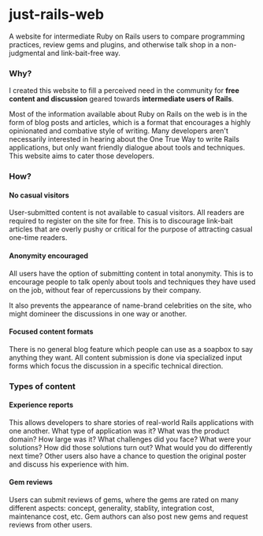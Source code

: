 # just-rails-web

A website for intermediate Ruby on Rails users to compare programming practices, review gems and plugins, and otherwise talk shop in a non-judgmental and link-bait-free way.

### Why?

I created this website to fill a perceived need in the community for **free content and discussion** geared towards **intermediate users of Rails**. 

Most of the information available about Ruby on Rails on the web is in the form of blog posts and articles, which is a format that encourages a highly opinionated and combative style of writing. Many developers aren't necessarily interested in hearing about the One True Way to write Rails applications, but only want friendly dialogue about tools and techniques. This website aims to cater those developers.

### How?

#### No casual visitors

User-submitted content is not available to casual visitors. All readers are required to register on the site for free. This is to discourage link-bait articles that are overly pushy or critical for the purpose of attracting casual one-time readers.

#### Anonymity encouraged

All users have the option of submitting content in total anonymity. This is to encourage people to talk openly about tools and techniques they have used on the job, without fear of repercussions by their company.

It also prevents the appearance of name-brand celebrities on the site, who might domineer the discussions in one way or another.

#### Focused content formats

There is no general blog feature which people can use as a soapbox to say anything they want. All content submission is done via specialized input forms which focus the discussion in a specific technical direction.

### Types of content

#### Experience reports

This allows developers to share stories of real-world Rails applications with one another. What type of application was it? What was the product domain? How large was it? What challenges did you face? What were your solutions? How did those solutions turn out? What would you do differently next time? Other users also have a chance to question the original poster and discuss his experience with him.

#### Gem reviews

Users can submit reviews of gems, where the gems are rated on many different aspects: concept, generality, stablity, integration cost, maintenance cost, etc. Gem authors can also post new gems and request reviews from other users.
